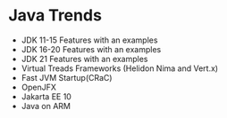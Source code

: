 # Java Trends

- JDK 11-15 Features with an examples
- JDK 16-20 Features with an examples
- JDK 21 Features with an examples
- Virtual Treads Frameworks (Helidon Nima and Vert.x)
- Fast JVM Startup(CRaC)
- OpenJFX
- Jakarta EE 10
- Java on ARM
